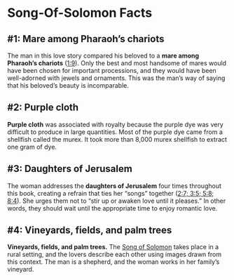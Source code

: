 # Song-Of-Solomon Facts

## #1: Mare among Pharaoh’s chariots
The man in this love story compared his beloved to a **mare among Pharaoh’s chariots** ([1:9](https://www.esv.org/Song+of+Solomon+1%3A9/)). Only the best and most handsome of mares would have been chosen for important processions, and they would have been well-adorned with jewels and ornaments. This was the man’s way of saying that his beloved’s beauty is incomparable.


## #2: Purple cloth
**Purple cloth** was associated with royalty because the purple dye was very difficult to produce in large quantities. Most of the purple dye came from a shellfish called the murex. It took more than 8,000 murex shellfish to extract one gram of dye.


## #3: Daughters of Jerusalem
The woman addresses the **daughters of Jerusalem** four times throughout this book, creating a refrain that ties her “songs” together ([2:7; 3:5; 5:8; 8:4](https://www.esv.org/Song+of+Solomon+2%3A7%2C+3%3A5%2C+5%3A8%2C+8%3A4/)). She urges them not to “stir up or awaken love until it pleases.” In other words, they should wait until the appropriate time to enjoy romantic love.


## #4: Vineyards, fields, and palm trees
**Vineyards, fields, and palm trees.** The [Song of Solomon](https://www.esv.org/Song+of+Solomon+1%3A1%E2%80%938%3A14/) takes place in a rural setting, and the lovers describe each other using images drawn from this context. The man is a shepherd, and the woman works in her family’s vineyard.

